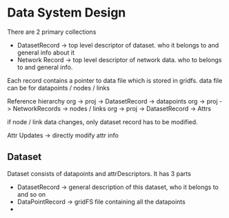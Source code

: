 # Data System Design
There are 2 primary collections
* DatasetRecord -> top level descriptor of dataset. who it belongs to and general info about it
* Network Record -> top level descriptor of network data. who to belongs to and general info.

Each record contains a pointer to data file which is stored in gridfs. data file can be for datapoints / nodes / links

Reference hierarchy
org -> proj -> DatasetRecord -> datapoints
org -> proj -> NetworkRecords -> nodes / links
org -> proj -> DatasetRecord -> Attrs

if node / link data changes, only dataset record has to be modified.

Attr Updates -> directly modify attr info


## Dataset
Dataset consists of datapoints and attrDescriptors. It has 3 parts
* DatasetRecord -> general description of this dataset, who it belongs to and so on
* DataPointRecord -> gridFS file containing all the datapoints
* 